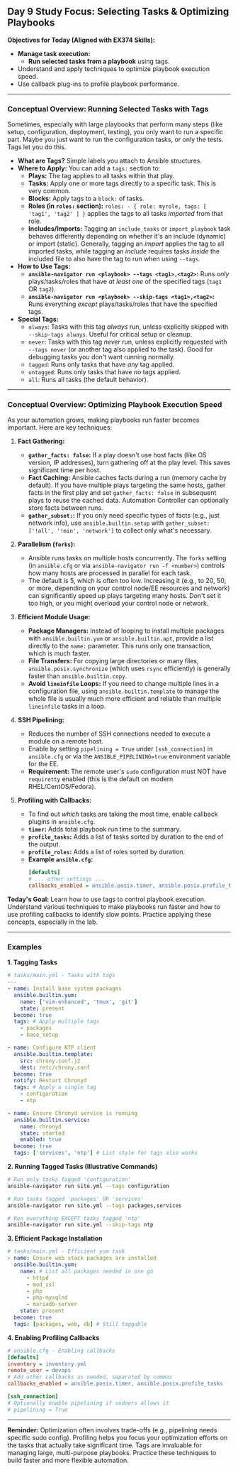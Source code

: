 ## Day 9 Study Focus: Selecting Tasks & Optimizing Playbooks

**Objectives for Today (Aligned with EX374 Skills):**

* **Manage task execution:**
    * **Run selected tasks from a playbook** using tags.
* Understand and apply techniques to optimize playbook execution speed.
* Use callback plug-ins to profile playbook performance.

---

### Conceptual Overview: Running Selected Tasks with Tags

Sometimes, especially with large playbooks that perform many steps (like setup, configuration, deployment, testing), you only want to run a specific part. Maybe you just want to run the configuration tasks, or only the tests. Tags let you do this.

* **What are Tags?** Simple labels you attach to Ansible structures.
* **Where to Apply:** You can add a `tags:` section to:
    * **Plays:** The tag applies to all tasks within that play.
    * **Tasks:** Apply one or more tags directly to a specific task. This is very common.
    * **Blocks:** Apply tags to a `block:` of tasks.
    * **Roles (in `roles:` section):** `roles: - { role: myrole, tags: [ 'tag1', 'tag2' ] }` applies the tags to all tasks *imported* from that role.
    * **Includes/Imports:** Tagging an `include_tasks` or `import_playbook` task behaves differently depending on whether it's an include (dynamic) or import (static). Generally, tagging an *import* applies the tag to all imported tasks, while tagging an *include* requires tasks *inside* the included file to also have the tag to run when using `--tags`.
* **How to Use Tags:**
    * **`ansible-navigator run <playbook> --tags <tag1>,<tag2>`:** Runs *only* plays/tasks/roles that have *at least one* of the specified tags (`tag1` OR `tag2`).
    * **`ansible-navigator run <playbook> --skip-tags <tag1>,<tag2>`:** Runs everything *except* plays/tasks/roles that have the specified tags.
* **Special Tags:**
    * `always`: Tasks with this tag *always* run, unless explicitly skipped with `--skip-tags always`. Useful for critical setup or cleanup.
    * `never`: Tasks with this tag *never* run, unless explicitly requested with `--tags never` (or another tag also applied to the task). Good for debugging tasks you don't want running normally.
    * `tagged`: Runs only tasks that have *any* tag applied.
    * `untagged`: Runs only tasks that have *no* tags applied.
    * `all`: Runs all tasks (the default behavior).

---

### Conceptual Overview: Optimizing Playbook Execution Speed

As your automation grows, making playbooks run faster becomes important. Here are key techniques:

1.  **Fact Gathering:**
    * **`gather_facts: false`:** If a play doesn't use host facts (like OS version, IP addresses), turn gathering off at the play level. This saves significant time per host.
    * **Fact Caching:** Ansible caches facts during a run (memory cache by default). If you have multiple plays targeting the same hosts, gather facts in the first play and set `gather_facts: false` in subsequent plays to reuse the cached data. Automation Controller can optionally store facts between runs.
    * **`gather_subset:`:** If you only need specific types of facts (e.g., just network info), use `ansible.builtin.setup` with `gather_subset: ['!all', '!min', 'network']` to collect only what's necessary.

2.  **Parallelism (`forks`):**
    * Ansible runs tasks on multiple hosts concurrently. The `forks` setting (in `ansible.cfg` or via `ansible-navigator run -f <number>`) controls how many hosts are processed in parallel for each task.
    * The default is 5, which is often too low. Increasing it (e.g., to 20, 50, or more, depending on your control node/EE resources and network) can significantly speed up plays targeting many hosts. Don't set it too high, or you might overload your control node or network.

3.  **Efficient Module Usage:**
    * **Package Managers:** Instead of looping to install multiple packages with `ansible.builtin.yum` or `ansible.builtin.apt`, provide a list directly to the `name:` parameter. This runs only one transaction, which is much faster.
    * **File Transfers:** For copying large directories or many files, `ansible.posix.synchronize` (which uses `rsync` efficiently) is generally faster than `ansible.builtin.copy`.
    * **Avoid `lineinfile` Loops:** If you need to change multiple lines in a configuration file, using `ansible.builtin.template` to manage the whole file is usually much more efficient and reliable than multiple `lineinfile` tasks in a loop.

4.  **SSH Pipelining:**
    * Reduces the number of SSH connections needed to execute a module on a remote host.
    * Enable by setting `pipelining = True` under `[ssh_connection]` in `ansible.cfg` or via the `ANSIBLE_PIPELINING=true` environment variable for the EE.
    * **Requirement:** The remote user's `sudo` configuration must NOT have `requiretty` enabled (this is the default on modern RHEL/CentOS/Fedora).

5.  **Profiling with Callbacks:**
    * To find out *which* tasks are taking the most time, enable callback plugins in `ansible.cfg`.
    * **`timer`:** Adds total playbook run time to the summary.
    * **`profile_tasks`:** Adds a list of tasks sorted by duration to the end of the output.
    * **`profile_roles`:** Adds a list of roles sorted by duration.
    * **Example `ansible.cfg`:**
        ```ini
        [defaults]
        # ... other settings ...
        callbacks_enabled = ansible.posix.timer, ansible.posix.profile_tasks
        ```

**Today's Goal:** Learn how to use tags to control playbook execution. Understand various techniques to make playbooks run faster and how to use profiling callbacks to identify slow points. Practice applying these concepts, especially in the lab.

---

### Examples

**1. Tagging Tasks**

```yaml
# tasks/main.yml - Tasks with tags
---
- name: Install base system packages
  ansible.builtin.yum:
    name: ['vim-enhanced', 'tmux', 'git']
    state: present
  become: true
  tags: # Apply multiple tags
    - packages
    - base_setup

- name: Configure NTP client
  ansible.builtin.template:
    src: chrony.conf.j2
    dest: /etc/chrony.conf
  become: true
  notify: Restart Chronyd
  tags: # Apply a single tag
    - configuration
    - ntp

- name: Ensure Chronyd service is running
  ansible.builtin.service:
    name: chronyd
    state: started
    enabled: true
  become: true
  tags: ['services', 'ntp'] # List style for tags also works
```

**2. Running Tagged Tasks (Illustrative Commands)**

```bash
# Run only tasks tagged 'configuration'
ansible-navigator run site.yml --tags configuration

# Run tasks tagged 'packages' OR 'services'
ansible-navigator run site.yml --tags packages,services

# Run everything EXCEPT tasks tagged 'ntp'
ansible-navigator run site.yml --skip-tags ntp
```

**3. Efficient Package Installation**

```yaml
# tasks/main.yml - Efficient yum task
- name: Ensure web stack packages are installed
  ansible.builtin.yum:
    name: # List all packages needed in one go
      - httpd
      - mod_ssl
      - php
      - php-mysqlnd
      - mariadb-server
    state: present
  become: true
  tags: [packages, web, db] # Still taggable
```

**4. Enabling Profiling Callbacks**

```ini
# ansible.cfg - Enabling callbacks
[defaults]
inventory = inventory.yml
remote_user = devops
# Add other callbacks as needed, separated by commas
callbacks_enabled = ansible.posix.timer, ansible.posix.profile_tasks

[ssh_connection]
# Optionally enable pipelining if sudoers allows it
# pipelining = True
```

---

**Reminder:** Optimization often involves trade-offs (e.g., pipelining needs specific sudo config). Profiling helps you focus your optimization efforts on the tasks that actually take significant time. Tags are invaluable for managing large, multi-purpose playbooks. Practice these techniques to build faster and more flexible automation.
